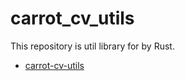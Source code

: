 # carrot_cv_utils

This repository is util library for by Rust.

- [carrot-cv-utils](carrot-cv-utils)
